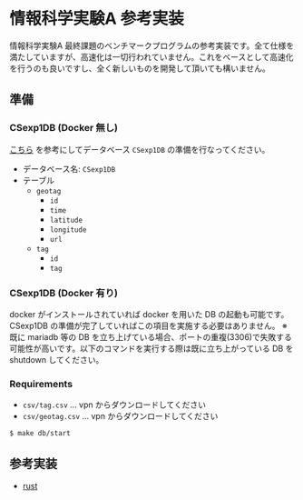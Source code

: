 # 情報科学実験A 参考実装

情報科学実験A 最終課題のベンチマークプログラムの参考実装です。全て仕様を満たしていますが、高速化は一切行われていません。これをベースとして高速化を行うのも良いですし、全く新しいものを開発して頂いても構いません。

## 準備

### CSexp1DB (Docker 無し)

[こちら](https://ohkilab.github.io/SU-CSexpA/content/part3/part3_final_assignment/final_assignment_details.html) を参考にしてデータベース `CSexp1DB` の準備を行なってください。

- データベース名: `CSexp1DB`
- テーブル
    - `geotag`
        - `id`
        - `time`
        - `latitude`
        - `longitude`
        - `url`
    - `tag`
        - `id`
        - `tag`

### CSexp1DB (Docker 有り)

docker がインストールされていれば docker を用いた DB の起動も可能です。  
CSexp1DB の準備が完了していればこの項目を実施する必要はありません。
※ 既に mariadb 等の DB を立ち上げている場合、ポートの重複(3306)で失敗する可能性が高いです。以下のコマンドを実行する際は既に立ち上がっている DB を shutdown してください。

### Requirements

- `csv/tag.csv` ... vpn からダウンロードしてください
- `csv/geotag.csv` ... vpn からダウンロードしてください

```shell
$ make db/start
```

## 参考実装

- [rust]("https://github.com/ohkilab/SU-expA-final-references/rust")

